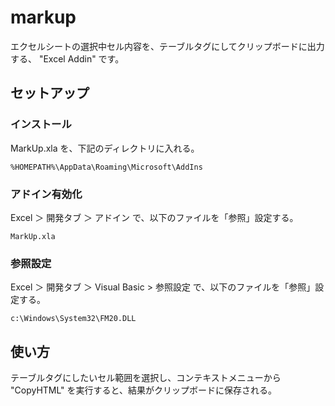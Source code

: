 # markup

エクセルシートの選択中セル内容を、テーブルタグにしてクリップボードに出力する、 "Excel Addin" です。

## セットアップ

### インストール

MarkUp.xla を、下記のディレクトリに入れる。

```
%HOMEPATH%\AppData\Roaming\Microsoft\AddIns
```

### アドイン有効化

Excel ＞ 開発タブ ＞ アドイン で、以下のファイルを「参照」設定する。

```
MarkUp.xla
```

### 参照設定

Excel ＞ 開発タブ ＞ Visual Basic > 参照設定 で、以下のファイルを「参照」設定する。

```
c:\Windows\System32\FM20.DLL
```

## 使い方

テーブルタグにしたいセル範囲を選択し、コンテキストメニューから "CopyHTML" を実行すると、結果がクリップボードに保存される。



